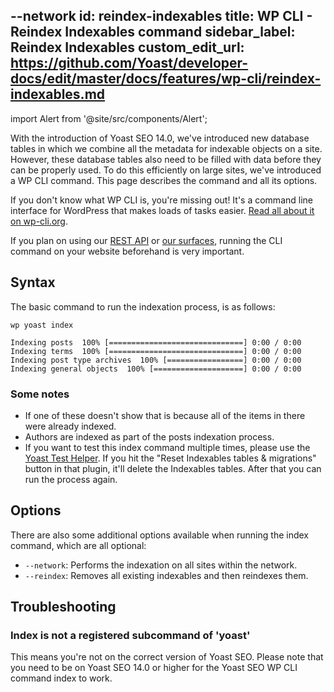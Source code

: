 --network
id: reindex-indexables
title: WP CLI - Reindex Indexables command
sidebar_label: Reindex Indexables
custom_edit_url: https://github.com/Yoast/developer-docs/edit/master/docs/features/wp-cli/reindex-indexables.md
---
import Alert from '@site/src/components/Alert';

With the introduction of Yoast SEO 14.0, we've introduced new database tables in which we combine all the metadata for indexable objects on a site. 
However, these database tables also need to be filled with data before they can be properly used. To do this efficiently on large sites, we've introduced a WP CLI command.
This page describes the command and all its options.

<Alert>

If you don't know what WP CLI is, you're missing out! It's a command line interface for WordPress that makes loads of tasks easier. [Read all about it on wp-cli.org](https://wp-cli.org/). 
</Alert>

If you plan on using our [REST API](/customization/apis/rest-api.md) or [our surfaces](/customization/apis/surfaces-api.md), running the CLI command on your website beforehand is very important.

## Syntax

The basic command to run the indexation process, is as follows:

```shell script
wp yoast index
```

```shell script
Indexing posts  100% [==============================] 0:00 / 0:00
Indexing terms  100% [==============================] 0:00 / 0:00
Indexing post type archives  100% [=================] 0:00 / 0:00
Indexing general objects  100% [====================] 0:00 / 0:00
```

### Some notes

* If one of these doesn't show that is because all of the items in there were already indexed. 
* Authors are indexed as part of the posts indexation process. 
* If you want to test this index command multiple times, please use the [Yoast Test Helper](https://wordpress.org/plugins/yoast-test-helper/). If you hit the "Reset Indexables tables & migrations" button in that plugin, 
it'll delete the Indexables tables. After that you can run the process again.

## Options

There are also some additional options available when running the index command, which are all optional:

* `--network`: Performs the indexation on all sites within the network.
* `--reindex`: Removes all existing indexables and then reindexes them.

## Troubleshooting

### Index is not a registered subcommand of 'yoast'

This means you're not on the correct version of Yoast SEO. Please note that you need to be on Yoast SEO 14.0 or higher for the Yoast SEO WP CLI command index to work.
